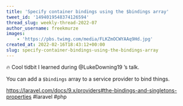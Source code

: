 ```yaml
---
title: 'Specify container bindings using the $bindings array'
tweet_id: '1494019548374126594'
thread_slug: weekly-thread-2022-07
author_username: freekmurze
images:
    - 'https://pbs.twimg.com/media/FLKZmOCWYAAq9Hd.jpg'
created_at: 2022-02-16T18:43:12+00:00
slug: specify-container-bindings-using-the-bindings-array
---
```

🔥 Cool tidbit I learned during @LukeDowning19 ’s talk. 

You can add a `$bindings` array to a service provider to bind things.

https://laravel.com/docs/9.x/providers#the-bindings-and-singletons-properties
#laravel #php